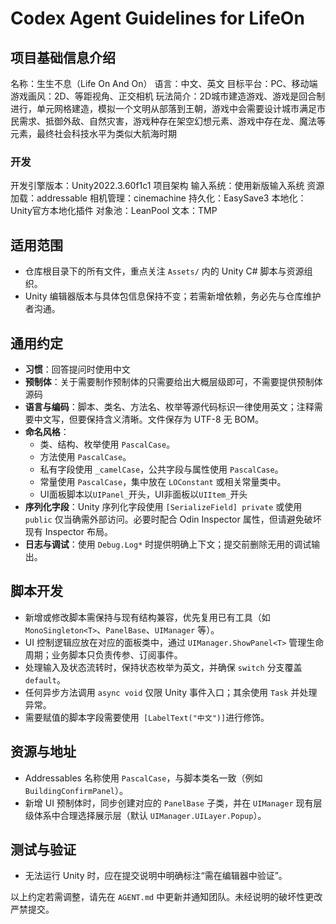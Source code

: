 # Codex Agent Guidelines for LifeOn

## 项目基础信息介绍
名称：生生不息（Life On And On）
语言：中文、英文
目标平台：PC、移动端
游戏画风：2D、等距视角、正交相机
玩法简介：2D城市建造游戏、游戏是回合制进行，单元网格建造，模拟一个文明从部落到王朝，游戏中会需要设计城市满足市民需求、抵御外敌、自然灾害，游戏种存在架空幻想元素、游戏中存在龙、魔法等元素，最终社会科技水平为类似大航海时期

### 开发
开发引擎版本：Unity2022.3.60f1c1
项目架构
输入系统：使用新版输入系统
资源加载：addressable
相机管理：cinemachine
持久化：EasySave3
本地化：Unity官方本地化插件
对象池：LeanPool
文本：TMP

## 适用范围
- 仓库根目录下的所有文件，重点关注 `Assets/` 内的 Unity C# 脚本与资源组织。
- Unity 编辑器版本与具体包信息保持不变；若需新增依赖，务必先与仓库维护者沟通。

## 通用约定
- **习惯**：回答提问时使用中文
- **预制体**：关于需要制作预制体的只需要给出大概层级即可，不需要提供预制体源码
- **语言与编码**：脚本、类名、方法名、枚举等源代码标识一律使用英文；注释需要中文写，但要保持含义清晰。文件保存为 UTF-8 无 BOM。
- **命名风格**：
  - 类、结构、枚举使用 `PascalCase`。
  - 方法使用 `PascalCase`。
  - 私有字段使用 `_camelCase`，公共字段与属性使用 `PascalCase`。
  - 常量使用 `PascalCase`，集中放在 `LOConstant` 或相关常量类中。
  - UI面板脚本以`UIPanel_`开头，UI非面板以`UIItem_`开头
- **序列化字段**：Unity 序列化字段使用 `[SerializeField] private` 或使用 `public` 仅当确需外部访问。必要时配合 Odin Inspector 属性，但请避免破坏现有 Inspector 布局。
- **日志与调试**：使用 `Debug.Log*` 时提供明确上下文；提交前删除无用的调试输出。

## 脚本开发
- 新增或修改脚本需保持与现有结构兼容，优先复用已有工具（如 `MonoSingleton<T>`、`PanelBase`、`UIManager` 等）。
- UI 控制逻辑应放在对应的面板类中，通过 `UIManager.ShowPanel<T>` 管理生命周期；业务脚本只负责传参、订阅事件。
- 处理输入及状态流转时，保持状态枚举为英文，并确保 `switch` 分支覆盖 `default`。
- 任何异步方法调用 `async void` 仅限 Unity 事件入口；其余使用 `Task` 并处理异常。
- 需要赋值的脚本字段需要使用` [LabelText("中文")]`进行修饰。


## 资源与地址
- Addressables 名称使用 `PascalCase`，与脚本类名一致（例如 `BuildingConfirmPanel`）。
- 新增 UI 预制体时，同步创建对应的 `PanelBase` 子类，并在 `UIManager` 现有层级体系中合理选择展示层（默认 `UIManager.UILayer.Popup`）。

## 测试与验证
- 无法运行 Unity 时，应在提交说明中明确标注“需在编辑器中验证”。

以上约定若需调整，请先在 `AGENT.md` 中更新并通知团队。未经说明的破坏性更改严禁提交。
